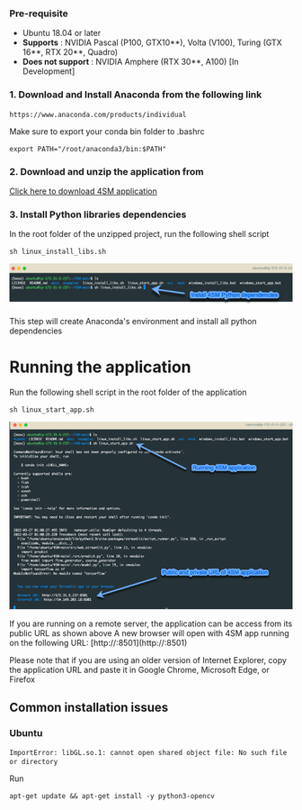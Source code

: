 ### Pre-requisite
- Ubuntu 18.04 or later
- **Supports** : NVIDIA Pascal (P100, GTX10**), Volta (V100), Turing (GTX 16**, RTX 20**, Quadro)
- **Does not support** : NVIDIA Amphere (RTX 30**, A100) [In Development]

### 1. Download and Install Anaconda from the following link

```
https://www.anaconda.com/products/individual
```
Make sure to export your conda bin folder to .bashrc
```
export PATH="/root/anaconda3/bin:$PATH"
```

### 2. Download and unzip the application from

[Click here to download 4SM application](https://github.com/SharifAmit/4SM/archive/refs/heads/main.zip)

### 3. Install Python libraries dependencies 

In the root folder of the unzipped project, run the following shell script
```
sh linux_install_libs.sh
```

![](linux_install_libs.png)  

This step will create Anaconda's environment and install all python dependencies

# Running the application
Run the following shell script in the root folder of the application
```
sh linux_start_app.sh
```

![](run_app_linux.png) 

If you are running on a remote server, the application can be access from its public URL as shown above
A new browser will open with 4SM app running on the following URL:
[http://<server ip>:8501](http://<server IP>:8501)

Please note that if you are using an older version of Internet Explorer, copy the application URL and paste it in Google Chrome,  Microsoft Edge, or Firefox


## Common installation issues

### Ubuntu
```
ImportError: libGL.so.1: cannot open shared object file: No such file or directory
```
Run
```
apt-get update && apt-get install -y python3-opencv
```


